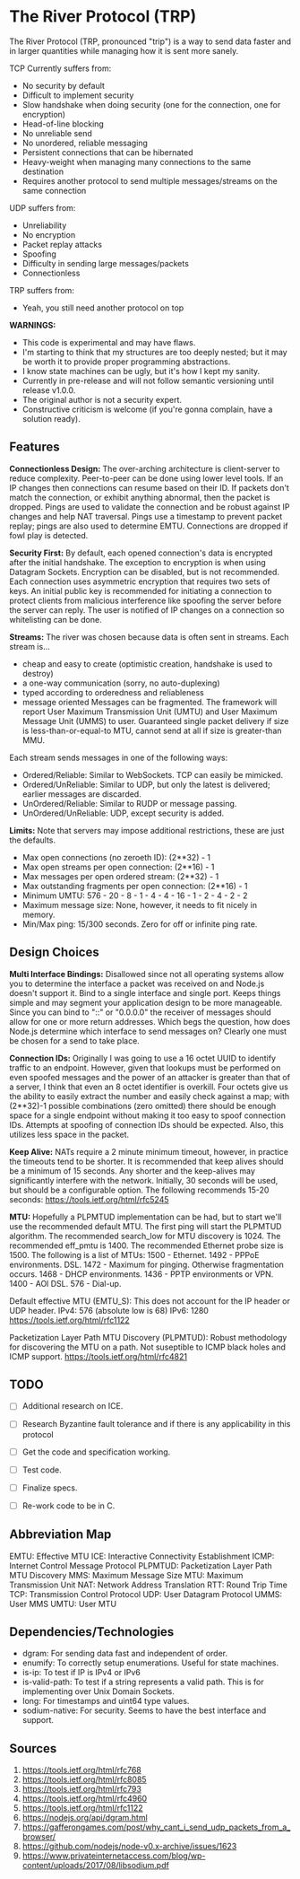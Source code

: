 
# The River Protocol (TRP)
The River Protocol (TRP, pronounced "trip") is a way to send data faster and in larger quantities
while managing how it is sent more sanely.

TCP Currently suffers from:
* No security by default
* Difficult to implement security
* Slow handshake when doing security (one for the connection, one for encryption)
* Head-of-line blocking
* No unreliable send
* No unordered, reliable messaging
* Persistent connections that can be hibernated
* Heavy-weight when managing many connections to the same destination
* Requires another protocol to send multiple messages/streams on the same connection

UDP suffers from:
* Unreliability
* No encryption
* Packet replay attacks
* Spoofing
* Difficulty in sending large messages/packets
* Connectionless

TRP suffers from:
* Yeah, you still need another protocol on top

**WARNINGS:**
* This code is experimental and may have flaws.
* I'm starting to think that my structures are too deeply nested;
  but it may be worth it to provide proper programming abstractions.
* I know state machines can be ugly, but it's how I kept my sanity.
* Currently in pre-release and will not follow semantic versioning until release v1.0.0.
* The original author is not a security expert.
* Constructive criticism is welcome (if you're gonna complain, have a solution ready).


## Features
**Connectionless Design:**
The over-arching architecture is client-server to reduce complexity.
Peer-to-peer can be done using lower level tools.
If an IP changes then connections can resume based on their ID.
If packets don't match the connection, or exhibit anything abnormal,
then the packet is dropped.
Pings are used to validate the connection and be robust against IP changes
and help NAT traversal.
Pings use a timestamp to prevent packet replay; pings are also used to
determine EMTU.
Connections are dropped if fowl play is detected.


**Security First:**
By default, each opened connection's data is encrypted after the initial
handshake.
The exception to encryption is when using Datagram Sockets.
Encryption can be disabled, but is not recommended.
Each connection uses asymmetric encryption that requires two sets of keys.
An initial public key is recommended for initiating a connection to protect
clients from malicious interference like spoofing the server before the server
can reply.
The user is notified of IP changes on a connection so whitelisting can be done.


**Streams:**
The river was chosen because data is often sent in streams.
Each stream is...
* cheap and easy to create (optimistic creation, handshake is used to destroy)
* a one-way communication (sorry, no auto-duplexing)
* typed according to orderedness and reliableness
* message oriented
Messages can be fragmented.
The framework will report User Maximum Transmission Unit (UMTU)
and User Maximum Message Unit (UMMS) to user.
Guaranteed single packet delivery if size is
less-than-or-equal-to MTU, cannot send at all if size is greater-than MMU.

Each stream sends messages in one of the following ways:
* Ordered/Reliable: Similar to WebSockets. TCP can easily be mimicked.
* Ordered/UnReliable: Similar to UDP, but only the latest is delivered; earlier messages are discarded.
* UnOrdered/Reliable: Similar to RUDP or message passing.
* UnOrdered/UnReliable: UDP, except security is added.


**Limits:**
Note that servers may impose additional restrictions, these are just the defaults.
* Max open connections (no zeroeth ID): (2**32) - 1
* Max open streams per open connection:  (2**16) - 1
* Max messages per open ordered stream: (2**32) - 1
* Max outstanding fragments per open connection: (2**16) - 1
* Minimum UMTU: 576 - 20 - 8 - 1 - 4 - 4 - 16 - 1 - 2 - 4 - 2 - 2
* Maximum message size: None, however, it needs to fit nicely in memory.
* Min/Max ping: 15/300 seconds. Zero for off or infinite ping rate.


## Design Choices
**Multi Interface Bindings:**
Disallowed since not all operating systems allow you to determine the interface
a packet was received on and Node.js doesn't support it.
Bind to a single interface and single port.
Keeps things simple and may segment your application design to be more manageable.
Since you can bind to "::" or "0.0.0.0" the receiver of messages
should allow for one or more return addresses.
Which begs the question, how does Node.js determine which interface to send 
messages on? Clearly one must be chosen for a send to take place.


**Connection IDs:**
Originally I was going to use a 16 octet UUID to identify traffic to an endpoint.
However, given that lookups must be performed on even spoofed messages and
the power of an attacker is greater than that of a server,
I think that even an 8 octet identifier is overkill.
Four octets give us the ability to easily extract the number
and easily check against a map;
with (2**32)-1 possible combinations (zero omitted) there should
be enough space for a single endpoint without making
it too easy to spoof connection IDs.
Attempts at spoofing of connection IDs should be expected.
Also, this utilizes less space in the packet.


**Keep Alive:**
NATs require a 2 minute minimum timeout, however, in practice the timeouts
tend to be shorter.
It is recommended that keep alives should be a minimum of 15 seconds.
Any shorter and the keep-alives may significantly interfere with the network.
Initially, 30 seconds will be used, but should be a configurable option.
The following recommends 15-20 seconds:
https://tools.ietf.org/html/rfc5245


**MTU:**
Hopefully a PLPMTUD implementation can be had, but to start we'll use the
recommended default MTU.
The first ping will start the PLPMTUD algorithm.
The recommended search_low for MTU discovery is 1024.
The recommended eff_pmtu is 1400.
The recommended Ethernet probe size is 1500.
The following is a list of MTUs:
1500 - Ethernet.
1492 - PPPoE environments. DSL.
1472 - Maximum for pinging. Otherwise fragmentation occurs.
1468 - DHCP environments.
1436 - PPTP environments or VPN.
1400 - AOl DSL.
576 - Dial-up.

Default effective MTU (EMTU_S):
This does not account for the IP header or UDP header.
IPv4: 576 (absolute low is 68)
IPv6: 1280
https://tools.ietf.org/html/rfc1122

Packetization Layer Path MTU Discovery (PLPMTUD):
Robust methodology for discovering the MTU on a path. Not suseptible to ICMP 
black holes and ICMP support.
https://tools.ietf.org/html/rfc4821


## TODO
- [ ] Additional research on ICE.
- [ ] Research Byzantine fault tolerance and if there is any applicability in this protocol
- [ ] Get the code and specification working.
- [ ] Test code.
- [ ] Finalize specs.
- [ ] Re-work code to be in C.




## Abbreviation Map
EMTU: Effective MTU
ICE: Interactive Connectivity Establishment
ICMP: Internet Control Message Protocol
PLPMTUD: Packetization Layer Path MTU Discovery
MMS: Maximum Message Size
MTU: Maximum Transmission Unit
NAT: Network Address Translation
RTT: Round Trip Time
TCP: Transmission Control Protocol
UDP: User Datagram Protocol
UMMS: User MMS
UMTU: User MTU


## Dependencies/Technologies
* dgram: For sending data fast and independent of order.
* enumify: To correctly setup enumerations. Useful for state machines.
* is-ip: To test if IP is IPv4 or IPv6
* is-valid-path: To test if a string represents a valid path. This is for implementing over Unix Domain Sockets.
* long: For timestamps and uint64 type values.
* sodium-native: For security. Seems to have the best interface and support.


## Sources
1. https://tools.ietf.org/html/rfc768
1. https://tools.ietf.org/html/rfc8085
1. https://tools.ietf.org/html/rfc793
1. https://tools.ietf.org/html/rfc4960
1. https://tools.ietf.org/html/rfc1122
1. https://nodejs.org/api/dgram.html
1. https://gafferongames.com/post/why_cant_i_send_udp_packets_from_a_browser/
1. https://github.com/nodejs/node-v0.x-archive/issues/1623
1. https://www.privateinternetaccess.com/blog/wp-content/uploads/2017/08/libsodium.pdf



